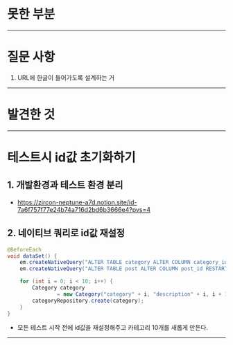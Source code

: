 # 못한 부분

---

# 질문 사항
1. URL에 한글이 들어가도록 설계하는 거 

---

# 발견한 것

---
# 테스트시 id값 초기화하기

## 1. 개발환경과 테스트 환경 분리
- https://zircon-neptune-a7d.notion.site/id-7a6f757f77e24b74a716d2bd6b3666e4?pvs=4

## 2. 네이티브 쿼리로 id값 재설정
```java
@BeforeEach
void dataSet() {
    em.createNativeQuery("ALTER TABLE category ALTER COLUMN category_id RESTART WITH 1").executeUpdate();
    em.createNativeQuery("ALTER TABLE post ALTER COLUMN post_id RESTART WITH 1").executeUpdate();

    for (int i = 0; i < 10; i++) {
        Category category
                = new Category("category" + i, "description" + i, i + 1, ActiveStatus.ACTIVE);
        categoryRepository.create(category);
    }
}
```
- 모든 테스트 시작 전에 id값을 재설정해주고 카테고리 10개를 새롭게 만든다.

---
